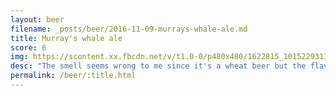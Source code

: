 ```yaml
---
layout: beer
filename: _posts/beer/2016-11-09-murrays-whale-ale.md
title: Murray's whale ale
score: 6
img: https://scontent.xx.fbcdn.net/v/t1.0-0/p480x480/1622815_10152293133083745_1090580214_n.jpg?oh=1562f009b17aa706498e6d588c4f5c84&oe=590BCD50
desc: "The smell seems wrong to me since it's a wheat beer but the flavour is ok"
permalink: /beer/:title.html
---
```

